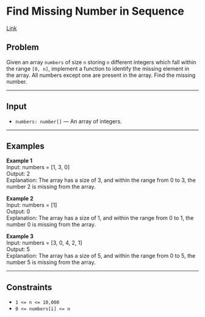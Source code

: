 # Find Missing Number in Sequence
[Link](https://www.greatfrontend.com/interviews/study/blind75/questions/algo/array-find-missing-number-in-sequence)

## Problem
Given an array `numbers` of size `n` storing `n` different integers which fall within the range `[0, n]`, implement a function to identify the missing element in the array. All numbers except one are present in the array. Find the missing number.

---

## Input
- `numbers: number[]` — An array of integers.

---

## Examples

**Example 1**  
Input: numbers = [1, 3, 0]  
Output: 2  
Explanation: The array has a size of 3, and within the range from 0 to 3, the number 2 is missing from the array.

**Example 2**  
Input: numbers = [1]  
Output: 0  
Explanation: The array has a size of 1, and within the range from 0 to 1, the number 0 is missing from the array.

**Example 3**  
Input: numbers = [3, 0, 4, 2, 1]  
Output: 5  
Explanation: The array has a size of 5, and within the range from 0 to 5, the number 5 is missing from the array.

---

## Constraints
- `1 <= n <= 10,000`  
- `0 <= numbers[i] <= n`
